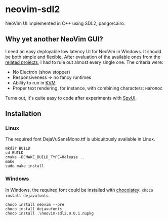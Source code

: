 # neovim-sdl2

NeoVim UI implemented in C++ using SDL2, pango/cairo.

## Why yet another NeoVim GUI?

I need an easy deployable low latency UI for NeoVim in Windows. It should be both simple and flexible.
After evaluation of the available ones from the [related projects](https://github.com/neovim/neovim/wiki/Related-projects#gui),
I had to rule out almost every single one. The criteria were:

- No Electron (show stopper)
- Responsiveness ⇒ no fancy runtimes
- Ability to run in [KVM](https://www.linux-kvm.org/page/Main_Page)
- Proper text rendering, for instance, with combining characters: на́голос

Turns out, it's quite easy to code after experiments with [SpyUI](https://github.com/sakhnik/nvim-gdb/blob/master/test/spy_ui.py).

## Installation

### Linux

The required font DejaVuSansMono.ttf is ubiquitously available in Linux. 

```
mkdir BUILD
cd BUILD
cmake -DCMAKE_BUILD_TYPE=Release ..
make
sudo make install
```

### Windows

In Windows, the required font could be installed with [chocolatey](https://community.chocolatey.org/packages/dejavufonts): `choco install dejavufonts`.

```
choco install neovim --pre
choco install dejavufonts
choco install .\neovim-sdl2.0.0.1.nupkg
```
